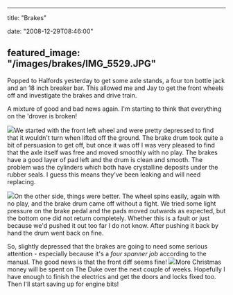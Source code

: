 
---
title: "Brakes"

date: "2008-12-29T08:46:00"

featured_image: "/images/brakes/IMG_5529.JPG"
---


Popped to Halfords yesterday to get some axle stands, a four ton bottle jack and an 18 inch breaker bar.  This allowed me and Jay to get the front wheels off and investigate the brakes and drive train.

A mixture of good and bad news again.  I'm starting to think that everything on the 'drover is broken!

<a href="http://3.bp.blogspot.com/_62oTnOHwOSo/SViSz1NVBoI/AAAAAAAAAFE/yrHiqKbquQE/s1600-h/IMG_5529.JPG"><img src="/images/brakes/IMG_5529.JPG"/></a>We started with the front left wheel and were pretty depressed to find that it wouldn't turn when lifted off the ground.  The brake drum took quite a bit of persuasion to get off, but once it was off I was very pleased to find that the axle itself was free and moved smoothly with no play.  The brakes have a good layer of pad left and the drum is clean and smooth.  The problem was the cylinders which both have crystalline deposits under the rubber seals.  I guess this means they've been leaking and will need replacing.

<a href="http://4.bp.blogspot.com/_62oTnOHwOSo/SViSoJipezI/AAAAAAAAAE8/eaz4UatbHjY/s1600-h/IMG_5519.JPG"><img src="/images/brakes/IMG_5519.JPG"/></a>On the other side, things were better.  The wheel spins easily, again with no play, and the brake drum came off without a fight.  We tried some light pressure on the brake pedal and the pads moved outwards as expected, but the bottom one did not return completely.  Whether this is a fault or just because we'd pushed it out too far I do not know.  After pushing it back by hand the drum went back on fine.

So, slightly depressed that the brakes are going to need some serious attention - especially because it's a <span style="font-style: italic;">four spanner</span> <span style="font-style: italic;">job </span>according to the manual.  The good news is that the front diff seems fine!
<a href="http://4.bp.blogspot.com/_62oTnOHwOSo/SViS9r8Ts5I/AAAAAAAAAFM/24bufl7M9Cs/s1600-h/IMG_5528.JPG"><img src="/images/brakes/IMG_5528.JPG"/></a>More Christmas money will be spent on The Duke over the next couple of weeks.  Hopefully I have enough to finish the electrics and get the doors and locks fixed too. Then I'll start saving up for engine bits!